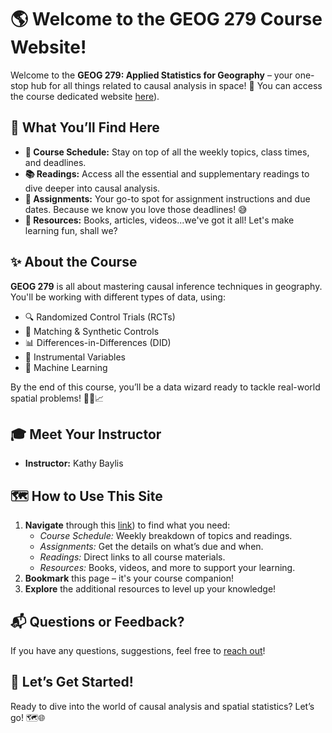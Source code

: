 # 🌎 Welcome to the GEOG 279 Course Website!

Welcome to the **GEOG 279: Applied Statistics for Geography** – your one-stop hub for all things related to causal analysis in space! 🚀 
You can access the course dedicated website [here](https://bit.ly/4eDoloV)). 

## 🌟 What You’ll Find Here
- **📅 Course Schedule:** Stay on top of all the weekly topics, class times, and deadlines.
- **📚 Readings:** Access all the essential and supplementary readings to dive deeper into causal analysis.
- **📝 Assignments:** Your go-to spot for assignment instructions and due dates. Because we know you love those deadlines! 😅
- **🎥 Resources:** Books, articles, videos...we've got it all! Let's make learning fun, shall we?

## ✨ About the Course
**GEOG 279** is all about mastering causal inference techniques in geography. You'll be working with different types of data, using:
- 🔍 Randomized Control Trials (RCTs)
- 🔗 Matching & Synthetic Controls
- 📊 Differences-in-Differences (DID)
- 🧪 Instrumental Variables
- 🤖 Machine Learning

By the end of this course, you’ll be a data wizard ready to tackle real-world spatial problems! 🧙‍♂️📈

## 🎓 Meet Your Instructor
- **Instructor:** Kathy Baylis

## 🗺️ How to Use This Site
1. **Navigate** through this [link](bit.ly/4eDoloV)) to find what you need:
   - *Course Schedule:* Weekly breakdown of topics and readings.
   - *Assignments:* Get the details on what’s due and when.
   - *Readings:* Direct links to all course materials.
   - *Resources:* Books, videos, and more to support your learning.
2. **Bookmark** this page – it's your course companion!
3. **Explore** the additional resources to level up your knowledge!

## 📬 Questions or Feedback?
If you have any questions, suggestions, feel free to [reach out](mailto:baylis@ucsb.edu)! 

## 🚀 Let’s Get Started!
Ready to dive into the world of causal analysis and spatial statistics? Let’s go! 🗺️🌐
